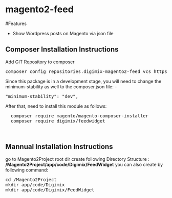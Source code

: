 # magento2-feed

#Features
<ul>
<li>Show Wordpress posts on Magento via json file</li>
</ul>

<h2>Composer Installation Instructions</h2>
Add GIT Repository to composer
<pre>
composer config repositories.digimix-magento2-feed vcs https://github.com/digimix/magento2-feed/
</pre>

Since this package is in a development stage, you will need to change the minimum-stability as well to the composer.json file: -
<pre>
"minimum-stability": "dev",
</pre>

After that, need to install this module as follows:
<pre>
  composer require magento/magento-composer-installer
  composer require digimix/feedwidget
</pre>

<br/>
<h2> Mannual Installation Instructions</h2>
go to Magento2Project root dir 
create following Directory Structure :<br/>
<strong>/Magento2Project/app/code/Digimix/FeedWidget</strong>
you can also create by following command:
<pre>
cd /Magento2Project
mkdir app/code/Digimix
mkdir app/code/Digimix/FeedWidget
</pre>

